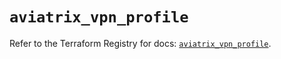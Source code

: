# `aviatrix_vpn_profile`

Refer to the Terraform Registry for docs: [`aviatrix_vpn_profile`](https://registry.terraform.io/providers/aviatrixsystems/aviatrix/8.1.10/docs/resources/vpn_profile).
